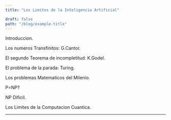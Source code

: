 ```yaml
---
title: "Los Limites de la Inteligencia Artificial"

draft: false
path: "/blog/example-title"
---
```



Introduccion.

Los numeros Transfinitos: G.Cantor.

El segundo Teorema de incompletitud: K.Godel.

El problema de la parada: Turing.

Los problemas Matematicos del Milenio.

P=NP?

NP Dificil.

Los Limites de la Computacion Cuantica.

---






